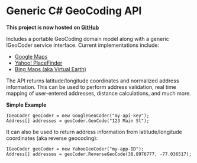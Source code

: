 # Generic C# GeoCoding API #

**This project is now hosted on [GitHub](https://github.com/chadly/Geocoding.net)**

Includes a portable GeoCoding domain model along with a generic IGeoCoder service interface.  Current implementations include:

  * [Google Maps](http://code.google.com/apis/maps/)
  * [Yahoo! PlaceFinder](http://developer.yahoo.com/geo/placefinder/)
  * [Bing Maps (aka Virtual Earth)](http://www.microsoft.com/maps/)

The API returns latitude/longitude coordinates and normalized address information.  This can be used to perform address validation, real time mapping of user-entered addresses, distance calculations, and much more.

**Simple Example**

```
IGeoCoder geoCoder = new GoogleGeoCoder("my-api-key");
Address[] addresses = geoCoder.GeoCode("123 Main St");
```

It can also be used to return address information from latitude/longitude coordinates (aka reverse geocoding):

```
IGeoCoder geoCoder = new YahooGeoCoder("my-app-ID");
Address[] addresses = geoCoder.ReverseGeoCode(38.8976777, -77.036517);
```